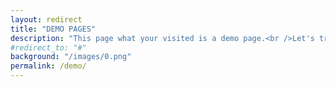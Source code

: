 ```yaml
---
layout: redirect
title: "DEMO PAGES"
description: "This page what your visited is a demo page.<br />Let's try about this:<a href="./template">/demo/template</a>"
#redirect_to: "#"
background: "/images/0.png"
permalink: /demo/
---
```

